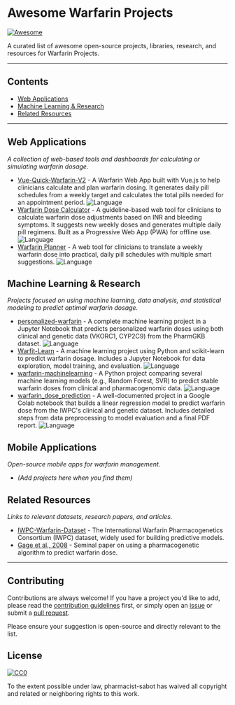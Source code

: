 # Awesome Warfarin Projects

[![Awesome](https://awesome.re/badge.svg)](https://awesome.re)

A curated list of awesome open-source projects, libraries, research, and resources for Warfarin Projects.

---

## Contents

- [Web Applications](#web-applications)
- [Machine Learning & Research](#machine-learning--research)
- [Related Resources](#related-resources)

---

## Web Applications

*A collection of web-based tools and dashboards for calculating or simulating warfarin dosage.*

- [Vue-Quick-Warfarin-V2](https://github.com/Napatchouli/Vue-Quick-Warfarin-V2) - A Warfarin Web App built with Vue.js to help clinicians calculate and plan warfarin dosing. It generates daily pill schedules from a weekly target and calculates the total pills needed for an appointment period. ![Language](https://img.shields.io/github/languages/top/Napatchouli/Vue-Quick-Warfarin-V2)
- [Warfarin Dose Calculator](https://github.com/Paond55/warfarin-calculator) - A guideline-based web tool for clinicians to calculate warfarin dose adjustments based on INR and bleeding symptoms. It suggests new weekly doses and generates multiple daily pill regimens. Built as a Progressive Web App (PWA) for offline use. ![Language](https://img.shields.io/github/languages/top/Paond55/warfarin-calculator)
- [Warfarin Planner](https://github.com/warfarin-net/warfarin-planner) - A web tool for clinicians to translate a weekly warfarin dose into practical, daily pill schedules with multiple smart suggestions. ![Language](https://img.shields.io/github/languages/top/warfarin-net/warfarin-planner)

## Machine Learning & Research

*Projects focused on using machine learning, data analysis, and statistical modeling to predict optimal warfarin dosage.*

- [personalized-warfarin](https://github.com/cybergeist0/personalized-warfarin) - A complete machine learning project in a Jupyter Notebook that predicts personalized warfarin doses using both clinical and genetic data (VKORC1, CYP2C9) from the PharmGKB dataset. ![Language](https://img.shields.io/github/languages/top/cybergeist0/personalized-warfarin)
- [Warfit-Learn](https://github.com/gianlucatruda/warfit-learn) - A machine learning project using Python and scikit-learn to predict warfarin dosage. Includes a Jupyter Notebook for data exploration, model training, and evaluation. ![Language](https://img.shields.io/github/languages/top/gianlucatruda/warfit-learn)
- [warfarin-machinelearning](https://github.com/karneslab/warfarin-machinelearning) - A Python project comparing several machine learning models (e.g., Random Forest, SVR) to predict stable warfarin doses from clinical and pharmacogenomic data. ![Language](https://img.shields.io/github/languages/top/karneslab/warfarin-machinelearning)
- [warfarin_dose_prediction](https://github.com/farahyusri12/warfarin_dose_prediction) - A well-documented project in a Google Colab notebook that builds a linear regression model to predict warfarin dose from the IWPC's clinical and genetic dataset. Includes detailed steps from data preprocessing to model evaluation and a final PDF report. ![Language](https://img.shields.io/github/languages/top/farahyusri12/warfarin_dose_prediction)

## Mobile Applications

*Open-source mobile apps for warfarin management.*

- *(Add projects here when you find them)*

## Related Resources

*Links to relevant datasets, research papers, and articles.*

- [IWPC-Warfarin-Dataset](https://www.pharmgkb.org/page/iwpc) - The International Warfarin Pharmacogenetics Consortium (IWPC) dataset, widely used for building predictive models.
- [Gage et al., 2008](https://www.nejm.org/doi/full/10.1056/nejmoa0801363) - Seminal paper on using a pharmacogenetic algorithm to predict warfarin dose.

---

## Contributing

Contributions are always welcome! If you have a project you'd like to add, please read the [contribution guidelines](CONTRIBUTING.md) first, or simply open an [issue](https://github.com/pharmacist-sabot/awesome-warfarin/issues) or submit a [pull request](https://github.com/pharmacist-sabot/awesome-warfarin/pulls).

Please ensure your suggestion is open-source and directly relevant to the list.

## License

[![CC0](https://licensebuttons.net/p/zero/1.0/88x31.png)](https://creativecommons.org/publicdomain/zero/1.0/)

To the extent possible under law, pharmacist-sabot has waived all copyright and related or neighboring rights to this work.
